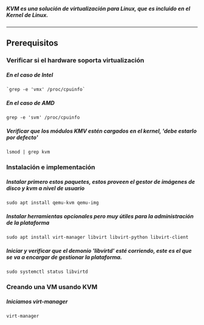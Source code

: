##### KVM es una solución de virtualización para Linux, que es incluido en el Kernel de Linux.
---


## Prerequisitos

### Verificar si el hardware soporta virtualización

##### En el caso de Intel

	`grep -e 'vmx' /proc/cpuinfo`

##### En el caso de AMD

	grep -e 'svm' /proc/cpuinfo

##### Verificar que los módulos KMV estén cargados en el kernel, 'debe estarlo por defecto'

	lsmod | grep kvm

### Instalación e implementación

##### Instalar primero estos paquetes, estos proveen el gestor de imágenes de disco y kvm a nivel de usuario
	
	sudo apt install qemu-kvm qemu-img

##### Instalar herramientas opcionales pero muy útiles para la administración de la plataforma

	sudo apt install virt-manager libvirt libvirt-python libvirt-client 

##### Iniciar y verificar que el demonio 'libvirtd' esté corriendo, este es el que se va a encargar de gestionar la plataforma.

	sudo systemctl status libvirtd

### Creando una VM usando KVM

##### Iniciamos virt-manager

	virt-manager
